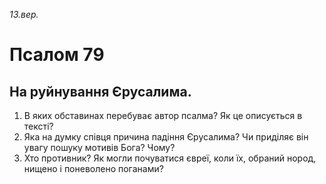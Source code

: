 
_13.вер._

#  Псалом 79

## На руйнування Єрусалима.
1. В яких обставинах перебуває автор псалма? Як це описується в тексті?
2. Яка на думку співця причина падіння Єрусалима? Чи приділяє він увагу пошуку мотивів Бога? Чому?
3. Хто противник? Як могли почуватися євреї, коли їх, обраний нород, нищено і поневолено поганами?
